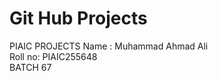 # Git Hub Projects
 PIAIC PROJECTS
Name : Muhammad Ahmad Ali
<br />
Roll no: PIAIC255648
<br />
BATCH 67
